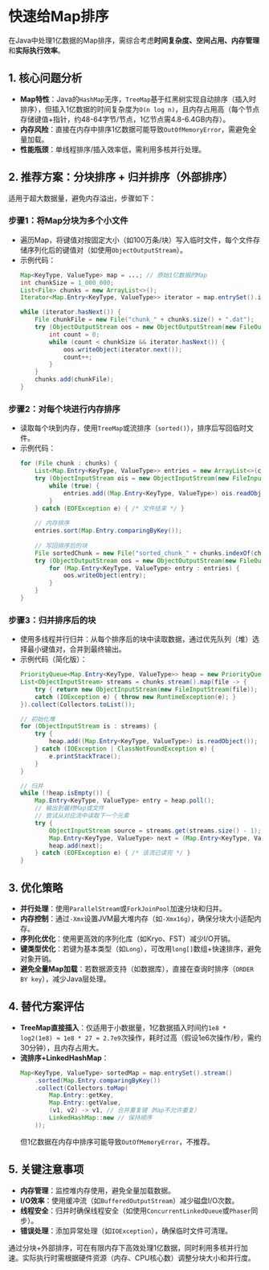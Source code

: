 # 快速给Map排序

在Java中处理1亿数据的Map排序，需综合考虑**时间复杂度、空间占用、内存管理**和**实际执行效率**。

## 1. 核心问题分析
- **Map特性**：Java的`HashMap`无序，`TreeMap`基于红黑树实现自动排序（插入时排序），但插入1亿数据的时间复杂度为`O(n log n)`，且内存占用高（每个节点存储键值+指针，约48-64字节/节点，1亿节点需4.8-6.4GB内存）。
- **内存风险**：直接在内存中排序1亿数据可能导致`OutOfMemoryError`，需避免全量加载。
- **性能瓶颈**：单线程排序/插入效率低，需利用多核并行处理。

## 2. 推荐方案：分块排序 + 归并排序（外部排序）
适用于超大数据量，避免内存溢出，步骤如下：
### 步骤1：将Map分块为多个小文件
- 遍历Map，将键值对按固定大小（如100万条/块）写入临时文件，每个文件存储序列化后的键值对（如使用`ObjectOutputStream`）。
- 示例代码：
  ```java
  Map<KeyType, ValueType> map = ...; // 原始1亿数据的Map
  int chunkSize = 1_000_000;
  List<File> chunks = new ArrayList<>();
  Iterator<Map.Entry<KeyType, ValueType>> iterator = map.entrySet().iterator();
  
  while (iterator.hasNext()) {
      File chunkFile = new File("chunk_" + chunks.size() + ".dat");
      try (ObjectOutputStream oos = new ObjectOutputStream(new FileOutputStream(chunkFile))) {
          int count = 0;
          while (count < chunkSize && iterator.hasNext()) {
              oos.writeObject(iterator.next());
              count++;
          }
      }
      chunks.add(chunkFile);
  }
  ```

### 步骤2：对每个块进行内存排序
- 读取每个块到内存，使用`TreeMap`或流排序（`sorted()`），排序后写回临时文件。
- 示例代码：
  ```java
  for (File chunk : chunks) {
      List<Map.Entry<KeyType, ValueType>> entries = new ArrayList<>(chunkSize);
      try (ObjectInputStream ois = new ObjectInputStream(new FileInputStream(chunk))) {
          while (true) {
              entries.add((Map.Entry<KeyType, ValueType>) ois.readObject());
          }
      } catch (EOFException e) { /* 文件结束 */ }
      
      // 内存排序
      entries.sort(Map.Entry.comparingByKey());
      
      // 写回排序后的块
      File sortedChunk = new File("sorted_chunk_" + chunks.indexOf(chunk) + ".dat");
      try (ObjectOutputStream oos = new ObjectOutputStream(new FileOutputStream(sortedChunk))) {
          for (Map.Entry<KeyType, ValueType> entry : entries) {
              oos.writeObject(entry);
          }
      }
  }
  ```

### 步骤3：归并排序后的块
- 使用多线程并行归并：从每个排序后的块中读取数据，通过优先队列（堆）选择最小键值对，合并到最终输出。
- 示例代码（简化版）：
  ```java
  PriorityQueue<Map.Entry<KeyType, ValueType>> heap = new PriorityQueue<>(Comparator.comparing(Map.Entry::getKey));
  List<ObjectInputStream> streams = chunks.stream().map(file -> {
      try { return new ObjectInputStream(new FileInputStream(file)); } 
      catch (IOException e) { throw new RuntimeException(e); }
  }).collect(Collectors.toList());
  
  // 初始化堆
  for (ObjectInputStream is : streams) {
      try {
          heap.add((Map.Entry<KeyType, ValueType>) is.readObject());
      } catch (IOException | ClassNotFoundException e) {
          e.printStackTrace();
      }
  }
  
  // 归并
  while (!heap.isEmpty()) {
      Map.Entry<KeyType, ValueType> entry = heap.poll();
      // 输出到最终Map或文件
      // 尝试从对应流中读取下一个元素
      try {
          ObjectInputStream source = streams.get(streams.size() - 1); // 简化，实际需跟踪来源
          Map.Entry<KeyType, ValueType> next = (Map.Entry<KeyType, ValueType>) source.readObject();
          heap.add(next);
      } catch (EOFException e) { /* 该流已读完 */ }
  }
  ```

## 3. 优化策略
- **并行处理**：使用`ParallelStream`或`ForkJoinPool`加速分块和归并。
- **内存控制**：通过`-Xmx`设置JVM最大堆内存（如`-Xmx16g`），确保分块大小适配内存。
- **序列化优化**：使用更高效的序列化库（如Kryo、FST）减少I/O开销。
- **键类型优化**：若键为基本类型（如`Long`），可改用`long[]`数组+快速排序，避免对象开销。
- **避免全量Map加载**：若数据源支持（如数据库），直接在查询时排序（`ORDER BY key`），减少Java层处理。

## 4. 替代方案评估
- **TreeMap直接插入**：仅适用于小数据量，1亿数据插入时间约`1e8 * log2(1e8) ≈ 1e8 * 27 ≈ 2.7e9`次操作，耗时过高（假设1e6次操作/秒，需约30分钟），且内存占用大。
- **流排序+LinkedHashMap**：
  ```java
  Map<KeyType, ValueType> sortedMap = map.entrySet().stream()
      .sorted(Map.Entry.comparingByKey())
      .collect(Collectors.toMap(
          Map.Entry::getKey,
          Map.Entry::getValue,
          (v1, v2) -> v1, // 合并重复键（Map不允许重复）
          LinkedHashMap::new // 保持顺序
      ));
  ```
  但1亿数据在内存中排序可能导致`OutOfMemoryError`，不推荐。

## 5. 关键注意事项
- **内存管理**：监控堆内存使用，避免全量加载数据。
- **I/O效率**：使用缓冲流（如`BufferedOutputStream`）减少磁盘I/O次数。
- **线程安全**：归并时确保线程安全（如使用`ConcurrentLinkedQueue`或`Phaser`同步）。
- **错误处理**：添加异常处理（如`IOException`），确保临时文件可清理。

通过分块+外部排序，可在有限内存下高效处理1亿数据，同时利用多核并行加速。实际执行时需根据硬件资源（内存、CPU核心数）调整分块大小和并行度。